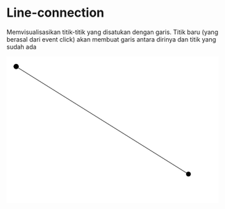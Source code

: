 # Line-connection

Memvisualisasikan titik-titik yang disatukan dengan garis. Titik baru (yang berasal dari event click) akan membuat garis antara dirinya dan titik yang sudah ada

![Image description](/line-connection/1.png)
